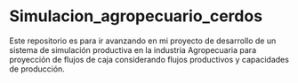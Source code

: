 # Simulacion_agropecuario_cerdos
Este repositorio es para ir avanzando en mi proyecto de desarrollo de un sistema de simulación productiva en la industria Agropecuaria para proyección de flujos de caja considerando flujos productivos y capacidades de producción.
